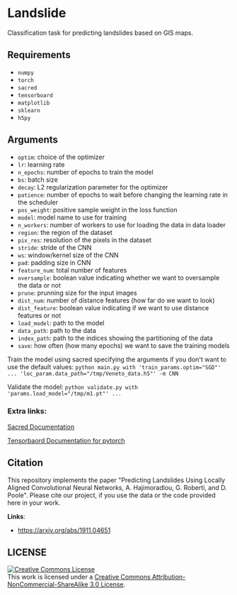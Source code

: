 # Landslide
Classification task for predicting landslides based on GIS maps.

## Requirements
* `numpy`
* `torch`
* `sacred`
* `tensorboard`
* `matplotlib`
* `sklearn`
* `h5py`

## Arguments
* `optim`: choice of the optimizer
* `lr`: learning rate
* `n_epochs`: number of epochs to train the model
* `bs`: batch size
* `decay`: L2 regularization parameter for the optimizer
* `patience`: number of epochs to wait before changing the learning rate in the scheduler
* `pos_weight`: positive sample weight in the loss function
* `model`: model name to use for training
* `n_workers`: number of workers to use for loading the data in data loader
* `region`: the region of the dataset
* `pix_res`: resolution of the pixels in the dataset
* `stride`: stride of the CNN
* `ws`: window/kernel size of the CNN
* `pad`: padding size in CNN
* `feature_num`: total number of features
* `oversample`: boolean value indicating whether we want to oversample the data or not
* `prune`: prunning size for the input images
* `dist_num`: number of distance features (how far do we want to look)
* `dist_feature`: boolean value indicating if we want to use distance features or not
* `load_model`: path to the model
* `data_path`: path to the data
* `index_path`: path to the indices showing the partitioning of the data
* `save`: how often (how many epochs) we want to save the training models

Train the model using sacred specifying the arguments if you don't want to use the default values:
`python main.py with 'train_params.optim="SGD"' ... 'loc_param.data_path="/tmp/Veneto_data.h5"' -m CNN`

Validate the model:
`python validate.py with 'params.load_model="/tmp/m1.pt"' ...`

### Extra links:

[Sacred Documentation](https://sacred.readthedocs.io/en/stable/quickstart.html)

[Tensorbaord Documentation for pytorch](https://github.com/lanpa/tensorboardX)

## Citation
This repository implements the paper "Predicting Landslides Using Locally Aligned Convolutional Neural Networks, A. Hajimoradlou, G. Roberti, and D. Poole". Please cite our project, if you use the data or the code provided here in your work.

**Links**:
 - https://arxiv.org/abs/1911.04651

## LICENSE
<a rel="license" href="http://creativecommons.org/licenses/by-sa/3.0/"><img alt="Creative Commons License" style="border-width:0" src="https://licensebuttons.net/l/by-nc-sa/3.0/80x15.png" /></a><br />This work is licensed under a <a rel="license" href="https://creativecommons.org/licenses/by-nc-sa/3.0/">Creative Commons Attribution-NonCommercial-ShareAlike 3.0 License</a>.

